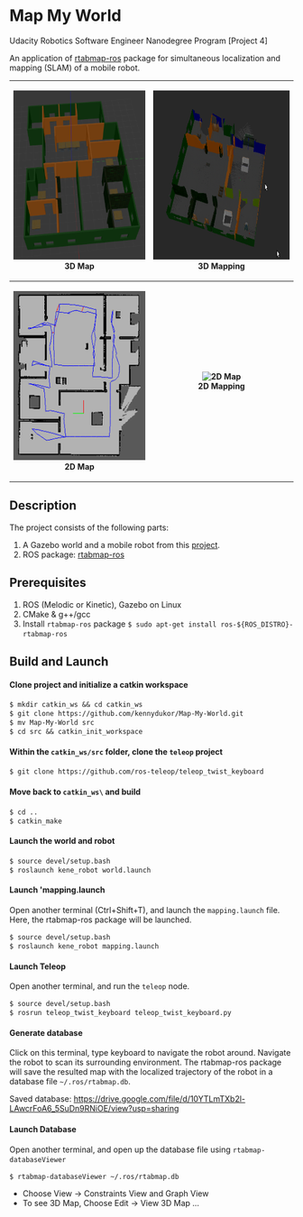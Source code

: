 # Map My World

Udacity Robotics Software Engineer Nanodegree Program [Project 4]

An application of [rtabmap-ros](http://wiki.ros.org/rtabmap_ros) package for 
simultaneous localization and mapping (SLAM) of a mobile robot. 

<table style="width:100%">
  <tr>
    <th><p>
           <img src="screenshots/map_world_3.png"
            alt="3D map" width="300" height="300"></a>
           <br>3D Map
        </p>
    </th>
    <th><p>
           <img src="screenshots/map_world_1.png"
            alt="Robot Mapping" width="300" height="300"></a>
           <br>3D Mapping
      </p>
    </th>
  </tr>
  <tr>
    <th><p>
           <img src="screenshots/map_world_2.png"
            alt="2D Map" width="300" height="300"></a>
           <br>2D Map
      </p>
    </th>
        <th><p>
           <img src="screenshots/world.png"
            alt="2D Map" width="300" height="300"></a>
           <br>2D Mapping
      </p>
    </th>
  </tr>
</table>

## Description
The project consists of the following parts:
1. A Gazebo world and a mobile robot from this [project](https://github.com/kennydukor/Go-Chase-It).
2. ROS package: [rtabmap-ros](http://wiki.ros.org/rtabmap_ros)

## Prerequisites
1. ROS (Melodic or Kinetic), Gazebo on Linux
2. CMake & g++/gcc
3. Install `rtabmap-ros` package `$ sudo apt-get install ros-${ROS_DISTRO}-rtabmap-ros`

## Build and Launch

#### Clone project and initialize a catkin workspace

```
$ mkdir catkin_ws && cd catkin_ws
$ git clone https://github.com/kennydukor/Map-My-World.git
$ mv Map-My-World src
$ cd src && catkin_init_workspace
```

#### Within the `catkin_ws/src` folder, clone the `teleop` project

```
$ git clone https://github.com/ros-teleop/teleop_twist_keyboard
```

#### Move back to `catkin_ws\` and build

```
$ cd ..
$ catkin_make
```

#### Launch the world and robot

```
$ source devel/setup.bash
$ roslaunch kene_robot world.launch
```

#### Launch 'mapping.launch

Open another terminal (Ctrl+Shift+T), and launch the `mapping.launch` file. 
Here, the rtabmap-ros package will be launched.
```
$ source devel/setup.bash
$ roslaunch kene_robot mapping.launch
```

#### Launch Teleop

Open another terminal, and run the `teleop` node.

```
$ source devel/setup.bash
$ rosrun teleop_twist_keyboard teleop_twist_keyboard.py
```

#### Generate database

Click on this terminal, type keyboard to navigate the robot around. Navigate 
the robot to scan its surrounding environment. The rtabmap-ros package will save
the resulted map with the localized trajectory of the robot in a database file 
`~/.ros/rtabmap.db`.

Saved database: https://drive.google.com/file/d/10YTLmTXb2l-LAwcrFoA6_5SuDn9RNiOE/view?usp=sharing

#### Launch Database

Open another terminal, and open up the database file using `rtabmap-databaseViewer`

```
$ rtabmap-databaseViewer ~/.ros/rtabmap.db
```

* Choose View -> Constraints View and Graph View
* To see 3D Map, Choose Edit -> View 3D Map ...
